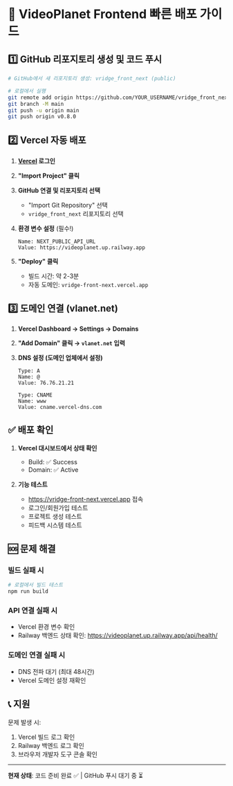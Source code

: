 # 🚀 VideoPlanet Frontend 빠른 배포 가이드

## 1️⃣ GitHub 리포지토리 생성 및 코드 푸시

```bash
# GitHub에서 새 리포지토리 생성: vridge_front_next (public)

# 로컬에서 실행
git remote add origin https://github.com/YOUR_USERNAME/vridge_front_next.git
git branch -M main
git push -u origin main
git push origin v0.8.0
```

## 2️⃣ Vercel 자동 배포

1. **[Vercel](https://vercel.com) 로그인**

2. **"Import Project" 클릭**

3. **GitHub 연결 및 리포지토리 선택**
   - "Import Git Repository" 선택
   - `vridge_front_next` 리포지토리 선택

4. **환경 변수 설정** (필수!)
   ```
   Name: NEXT_PUBLIC_API_URL
   Value: https://videoplanet.up.railway.app
   ```

5. **"Deploy" 클릭**
   - 빌드 시간: 약 2-3분
   - 자동 도메인: `vridge-front-next.vercel.app`

## 3️⃣ 도메인 연결 (vlanet.net)

1. **Vercel Dashboard → Settings → Domains**

2. **"Add Domain" 클릭 → `vlanet.net` 입력**

3. **DNS 설정 (도메인 업체에서 설정)**
   ```
   Type: A
   Name: @
   Value: 76.76.21.21
   
   Type: CNAME
   Name: www
   Value: cname.vercel-dns.com
   ```

## ✅ 배포 확인

1. **Vercel 대시보드에서 상태 확인**
   - Build: ✅ Success
   - Domain: ✅ Active

2. **기능 테스트**
   - https://vridge-front-next.vercel.app 접속
   - 로그인/회원가입 테스트
   - 프로젝트 생성 테스트
   - 피드백 시스템 테스트

## 🆘 문제 해결

### 빌드 실패 시
```bash
# 로컬에서 빌드 테스트
npm run build
```

### API 연결 실패 시
- Vercel 환경 변수 확인
- Railway 백엔드 상태 확인: https://videoplanet.up.railway.app/api/health/

### 도메인 연결 실패 시
- DNS 전파 대기 (최대 48시간)
- Vercel 도메인 설정 재확인

## 📞 지원

문제 발생 시:
1. Vercel 빌드 로그 확인
2. Railway 백엔드 로그 확인
3. 브라우저 개발자 도구 콘솔 확인

---
**현재 상태**: 코드 준비 완료 ✅ | GitHub 푸시 대기 중 ⏳